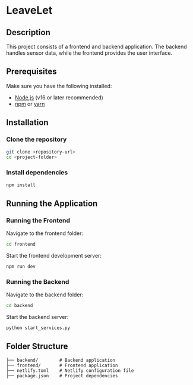 # LeaveLet

## Description
This project consists of a frontend and backend application. The backend handles sensor data, while the frontend provides the user interface.

## Prerequisites
Make sure you have the following installed:
- [Node.js](https://nodejs.org/) (v16 or later recommended)
- [npm](https://www.npmjs.com/) or [yarn](https://yarnpkg.com/)

## Installation

### Clone the repository
```sh
git clone <repository-url>
cd <project-folder>
```

### Install dependencies
```sh
npm install
```

## Running the Application

### Running the Frontend
Navigate to the frontend folder:
```sh
cd frontend
```
Start the frontend development server:
```sh
npm run dev
```

### Running the Backend
Navigate to the backend folder:
```sh
cd backend
```
Start the backend server:
```sh
python start_services.py
```

## Folder Structure
```
├── backend/        # Backend application
├── frontend/       # Frontend application
├── netlify.toml    # Netlify configuration file
├── package.json    # Project dependencies
```



